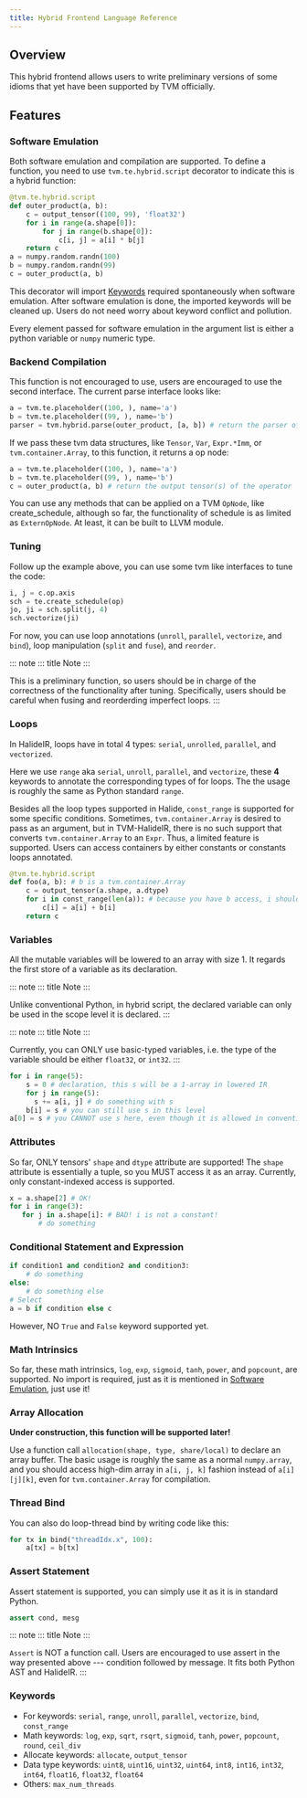 ```yaml
---
title: Hybrid Frontend Language Reference
---
```


## Overview

This hybrid frontend allows users to write preliminary versions of some
idioms that yet have been supported by TVM officially.

## Features

### Software Emulation

Both software emulation and compilation are supported. To define a
function, you need to use `tvm.te.hybrid.script` decorator to indicate
this is a hybrid function:

``` python
@tvm.te.hybrid.script
def outer_product(a, b):
    c = output_tensor((100, 99), 'float32')
    for i in range(a.shape[0]):
        for j in range(b.shape[0]):
            c[i, j] = a[i] * b[j]
    return c
a = numpy.random.randn(100)
b = numpy.random.randn(99)
c = outer_product(a, b)
```

This decorator will import [Keywords](#keywords) required spontaneously
when software emulation. After software emulation is done, the imported
keywords will be cleaned up. Users do not need worry about keyword
conflict and pollution.

Every element passed for software emulation in the argument list is
either a python variable or `numpy` numeric type.

### Backend Compilation

This function is not encouraged to use, users are encouraged to use the
second interface. The current parse interface looks like:

``` python
a = tvm.te.placeholder((100, ), name='a')
b = tvm.te.placeholder((99, ), name='b')
parser = tvm.hybrid.parse(outer_product, [a, b]) # return the parser of this function
```

If we pass these tvm data structures, like `Tensor`, `Var`, `Expr.*Imm`,
or `tvm.container.Array`, to this function, it returns a op node:

``` python
a = tvm.te.placeholder((100, ), name='a')
b = tvm.te.placeholder((99, ), name='b')
c = outer_product(a, b) # return the output tensor(s) of the operator
```

You can use any methods that can be applied on a TVM `OpNode`, like
create_schedule, although so far, the functionality of schedule is as
limited as `ExternOpNode`. At least, it can be built to LLVM module.

### Tuning

Follow up the example above, you can use some tvm like interfaces to
tune the code:

``` python
i, j = c.op.axis
sch = te.create_schedule(op)
jo, ji = sch.split(j, 4)
sch.vectorize(ji)
```

For now, you can use loop annotations (`unroll`, `parallel`,
`vectorize`, and `bind`), loop manipulation (`split` and `fuse`), and
`reorder`.

::: note
::: title
Note
:::

This is a preliminary function, so users should be in charge of the
correctness of the functionality after tuning. Specifically, users
should be careful when fusing and reorderding imperfect loops.
:::

### Loops

In HalideIR, loops have in total 4 types: `serial`, `unrolled`,
`parallel`, and `vectorized`.

Here we use `range` aka `serial`, `unroll`, `parallel`, and `vectorize`,
these **4** keywords to annotate the corresponding types of for loops.
The the usage is roughly the same as Python standard `range`.

Besides all the loop types supported in Halide, `const_range` is
supported for some specific conditions. Sometimes, `tvm.container.Array`
is desired to pass as an argument, but in TVM-HalideIR, there is no such
support that converts `tvm.container.Array` to an `Expr`. Thus, a
limited feature is supported. Users can access containers by either
constants or constants loops annotated.

``` python
@tvm.te.hybrid.script
def foo(a, b): # b is a tvm.container.Array
    c = output_tensor(a.shape, a.dtype)
    for i in const_range(len(a)): # because you have b access, i should be explicitly annotated as const_range
        c[i] = a[i] + b[i]
    return c
```

### Variables

All the mutable variables will be lowered to an array with size 1. It
regards the first store of a variable as its declaration.

::: note
::: title
Note
:::

Unlike conventional Python, in hybrid script, the declared variable can
only be used in the scope level it is declared.
:::

::: note
::: title
Note
:::

Currently, you can ONLY use basic-typed variables, i.e. the type of the
variable should be either `float32`, or `int32`.
:::

``` python
for i in range(5):
    s = 0 # declaration, this s will be a 1-array in lowered IR
    for j in range(5):
      s += a[i, j] # do something with s
    b[i] = s # you can still use s in this level
a[0] = s # you CANNOT use s here, even though it is allowed in conventional Python
```

### Attributes

So far, ONLY tensors\' `shape` and `dtype` attribute are supported! The
`shape` attribute is essentially a tuple, so you MUST access it as an
array. Currently, only constant-indexed access is supported.

``` python
x = a.shape[2] # OK!
for i in range(3):
   for j in a.shape[i]: # BAD! i is not a constant!
       # do something
```

### Conditional Statement and Expression

``` python
if condition1 and condition2 and condition3:
    # do something
else:
    # do something else
# Select
a = b if condition else c
```

However, NO `True` and `False` keyword supported yet.

### Math Intrinsics

So far, these math intrinsics, `log`, `exp`, `sigmoid`, `tanh`, `power`,
and `popcount`, are supported. No import is required, just as it is
mentioned in [Software Emulation](#software-emulation), just use it!

### Array Allocation

**Under construction, this function will be supported later!**

Use a function call `allocation(shape, type, share/local)` to declare an
array buffer. The basic usage is roughly the same as a normal
`numpy.array`, and you should access high-dim array in `a[i, j, k]`
fashion instead of `a[i][j][k]`, even for `tvm.container.Array` for
compilation.

### Thread Bind

You can also do loop-thread bind by writing code like this:

``` python
for tx in bind("threadIdx.x", 100):
    a[tx] = b[tx]
```

### Assert Statement

Assert statement is supported, you can simply use it as it is in
standard Python.

``` python
assert cond, mesg
```

::: note
::: title
Note
:::

`Assert` is NOT a function call. Users are encouraged to use assert in
the way presented above \-\-- condition followed by message. It fits
both Python AST and HalideIR.
:::

### Keywords

-   For keywords: `serial`, `range`, `unroll`, `parallel`, `vectorize`,
    `bind`, `const_range`
-   Math keywords: `log`, `exp`, `sqrt`, `rsqrt`, `sigmoid`, `tanh`,
    `power`, `popcount`, `round`, `ceil_div`
-   Allocate keywords: `allocate`, `output_tensor`
-   Data type keywords: `uint8`, `uint16`, `uint32`, `uint64`, `int8`,
    `int16`, `int32`, `int64`, `float16`, `float32`, `float64`
-   Others: `max_num_threads`
